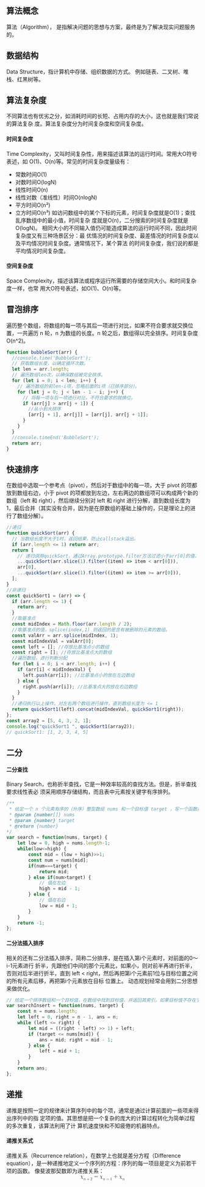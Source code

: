 ## 算法概念
算法（Algorithm）， 是指解决问题的思想与方案，最终是为了解决现实问题服务的。
## 数据结构 
Data Structure，指计算机中存储、组织数据的方式。 例如链表、二叉树、堆栈、红黑树等。
## 算法复杂度 
不同算法也有优劣之分，如消耗时间的长短、占用内存的大小，这也就是我们常说的算法复杂 度。算法复杂度分为时间复杂度和空间复杂度。 
#### 时间复杂度 
Time Complexity，又叫时间复杂性，用来描述该算法的运行时间。常用大O符号表述，如 O(1)、O(n)等。常见的时间复杂度量级有： 
* 常数时间O(1)
* 对数时间O(logN)
* 线性时间O(n)
* 线性对数（准线性）时间O(nlogN)
* 平方时间O(n²)
* 立方时间O(n³) 
如访问数组中的某个下标的元素，时间复杂度就是O(1)；查找乱序数组中的最小值，时间复杂 度就是O(n)，二分搜索的时间复杂度就是O(logN)。 
相同大小的不同输入值仍可能造成算法的运行时间不同，因此时间复杂度又有三种场景区分：最 优情况的时间复杂度、最差情况的时间复杂度以及平均情况时间复杂度。通常情况下，某个算法 的时间复杂度，我们说的都是平均情况时间复杂度。
#### 空间复杂度
Space Complexity，描述该算法或程序运行所需要的存储空间大小。和时间复杂度一样，也常 用大O符号表述，如O(1)、O(n)等。
## 冒泡排序
遍历整个数组，将数组的每一项与其后一项进行对比，如果不符合要求就交换位置，一共遍历 n 轮，n 为数组的长度。n 轮之后，数组得以完全排序。时间复杂度 O(n^2)。
```js
function bubbleSort(arr) {
  //console.time('BubbleSort');
  // 获取数组长度，以确定循环次数。
  let len = arr.length;
  // 遍历数组len次，以确保数组被完全排序。
  for (let i = 0; i < len; i++) {
    // 遍历数组的前len-i项，忽略后面的i项（已排序部分）。
    for (let j = 0; j < len - 1 - i; j++) {
      // 将每一项与后一项进行对比，不符合要求的就换位。
      if (arr[j] > arr[j + 1]) {
        //从小到大排序
        [arr[j + 1], arr[j]] = [arr[j], arr[j + 1]];
      }
    }
  }
  //console.timeEnd('BubbleSort');
  return arr;
}
```
## 快速排序
在数组中选取一个参考点（pivot），然后对于数组中的每一项，大于 pivot 的项都放到数组右边，小于 pivot 的项都放到左边，左右两边的数组项可以构成两个新的数组（left 和 right），然后继续分别对 left 和 right 进行分解，直到数组长度为 1，最后合并（其实没有合并，因为是在原数组的基础上操作的，只是理论上的进行了数组分解）。
```js
//递归
function quickSort(arr) {
  // 当数组长度不大于1时，返回结果，防止callstack溢出。
  if (arr.length <= 1) return arr;
  return [
    // 递归调用quickSort，通过Array.prototype.filter方法过滤小于arr[0]的值，注意去掉了arr[0]以防止出现死循环。
    ...quickSort(arr.slice(1).filter((item) => item < arr[0])),
    arr[0],
    ...quickSort(arr.slice(1).filter((item) => item >= arr[0])),
  ];
}
//非递归
const quickSort1 = (arr) => {
  if (arr.length <= 1) {
    return arr;
  }
  //取基准点
  const midIndex = Math.floor(arr.length / 2);
  //取基准点的值，splice(index,1) 则返回的是含有被删除的元素的数组。
  const valArr = arr.splice(midIndex, 1);
  const midIndexVal = valArr[0];
  const left = []; //存放比基准点小的数组
  const right = []; //存放比基准点大的数组
  //遍历数组，进行判断分配
  for (let i = 0; i < arr.length; i++) {
    if (arr[i] < midIndexVal) {
      left.push(arr[i]); //比基准点小的放在左边数组
    } else {
      right.push(arr[i]); //比基准点大的放在右边数组
    }
  }
  //递归执行以上操作，对左右两个数组进行操作，直到数组长度为 <= 1
  return quickSort1(left).concat(midIndexVal, quickSort1(right));
};
const array2 = [5, 4, 3, 2, 1];
console.log("quickSort1 ", quickSort1(array2));
// quickSort1: [1, 2, 3, 4, 5]
```
## 二分
#### 二分查找
Binary Search，也称折半查找，它是一种效率较高的查找方法。但是，折半查找要求线性表必 须采用顺序存储结构，而且表中元素按关键字有序排列。
```js
/**
 * 给定一个 n 个元素有序的（升序）整型数组 nums 和一个目标值 target ，写一个函数搜 索 nums 中的 target，如果目标值存在返回下标，否则返回 -1。
 * @param {number[]} nums
 * @param {number} target
 * @return {number} 
*/ 
var search = function(nums, target) { 
    let low = 0, high = nums.length-1;
    while(low<=high) { 
        const mid = (low + high)>>1;
        const num = nums[mid];
        if(num===target) { 
            return mid;
        } else if(num>target) {
            // 值在左边
            high = mid - 1;
        } else {
            // 值在右边
            low = mid + 1;
        } 
    }
    return -1;
};
```
#### 二分法插入排序
相关的还有二分法插入排序，简称二分排序，是在插入第i个元素时，对前面的0～i-1元素进行 折半，先跟他们中间的那个元素比，如果小，则对前半再进行折半，否则对后半进行折半，直到 left \< right，然后再把第i个元素前1位与目标位置之间的所有元素后移，再把第i个元素放在目标 位置上。 动态规划经常会用到二分思想来做优化。
```js
// 给定一个排序数组和一个目标值，在数组中找到目标值，并返回其索引。如果目标值不存在于数 组中，返回它将会被按顺序插入的位置。 请必须使用时间复杂度为 O(log n) 的算法。
var searchInsert = function(nums, target) {
    const n = nums.length;
    let left = 0, right = n - 1, ans = n;
    while (left <= right) {
        let mid = ((right - left) >> 1) + left;
        if (target <= nums[mid]) {
            ans = mid; right = mid - 1;
        } else {
            left = mid + 1;
        } 
    }
    return ans;
};
```
## 递推
递推是按照一定的规律来计算序列中的每个项，通常是通过计算前面的一些项来得出序列中的指 定项的值。其思想是把一个复杂的庞大的计算过程转化为简单过程的多次重复，该算法利用了计 算机速度快和不知疲倦的机器特点。
#### 递推关系式
递推关系（Recurrence relation），在数学上也就是差分方程（Difference equation），是一种递推地定义一个序列的方程：序列的每一项目是定义为前若干项的函数。 像斐波那契数即为递推关系：<math xmlns="http://www.w3.org/1998/Math/MathML" display="block"><msub><mi>χ</mi><mrow><mi>n</mi><mo>+</mo><mn>2</mn></mrow></msub><mo>=</mo><msub><mi>χ</mi><mrow><mi>n</mi><mo>=</mo><mn>1</mn></mrow></msub><mo>+</mo><msub><mi>χ</mi><mrow><mi>n</mi></mrow></msub></math>